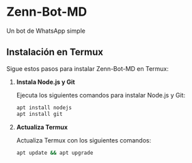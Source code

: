 # Zenn-Bot-MD
Un bot de WhatsApp simple

## Instalación en Termux

Sigue estos pasos para instalar Zenn-Bot-MD en Termux:

1. **Instala Node.js y Git**

   Ejecuta los siguientes comandos para instalar Node.js y Git:
   ```bash
   apt install nodejs
   apt install git
   
1. **Actualiza Termux**

   Actualiza Termux con los siguientes comandos:
    ```bash
   apt update && apt upgrade
